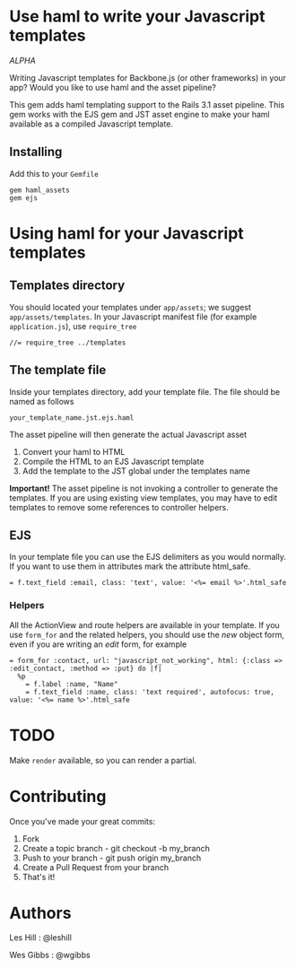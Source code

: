 # Use haml to write your Javascript templates

*ALPHA*

Writing Javascript templates for Backbone.js (or other frameworks) in your app? Would you like to use haml and the asset pipeline?

This gem adds haml templating support to the Rails 3.1 asset pipeline. This gem works with the EJS gem and JST asset engine to make your haml available as a compiled Javascript template.

## Installing

Add this to your `Gemfile`

    gem haml_assets
    gem ejs

# Using haml for your Javascript templates


## Templates directory

You should located your templates under `app/assets`; we suggest `app/assets/templates`. In your Javascript manifest file (for example `application.js`), use `require_tree`

    //= require_tree ../templates

## The template file

Inside your templates directory, add your template file. The file should be named as follows

    your_template_name.jst.ejs.haml

The asset pipeline will then generate the actual Javascript asset

1. Convert your haml to HTML
1. Compile the HTML to an EJS Javascript template
1. Add the template to the JST global under the templates name

**Important!** The asset pipeline is not invoking a controller to generate the templates. If you are using existing view templates, you may have to edit templates to remove some references to controller helpers.

## EJS

In your template file you can use the EJS delimiters as you would normally. If you want to use them in attributes mark the attribute html_safe.

    = f.text_field :email, class: 'text', value: '<%= email %>'.html_safe

### Helpers

All the ActionView and route helpers are available in your template. If you use `form_for` and the related helpers, you should use the *new* object form, even if you are writing an *edit* form, for example

    = form_for :contact, url: "javascript_not_working", html: {:class => :edit_contact, :method => :put} do |f|
      %p
        = f.label :name, "Name"
        = f.text_field :name, class: 'text required', autofocus: true, value: '<%= name %>'.html_safe

# TODO

Make `render` available, so you can render a partial.

# Contributing

Once you've made your great commits:

1. Fork
1. Create a topic branch - git checkout -b my_branch
1. Push to your branch - git push origin my_branch
1. Create a Pull Request from your branch
1. That's it!

# Authors

Les Hill : @leshill

Wes Gibbs : @wgibbs

